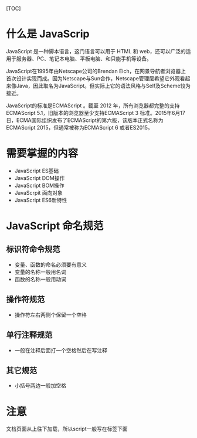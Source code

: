 [TOC]

# 什么是 JavaScrip

JavaScript 是一种脚本语言，这门语言可以用于 HTML 和 web，还可以广泛的适用于服务器、PC、笔记本电脑、平板电脑、和只能手机等设备。

JavaScript在1995年由Netscape公司的Brendan Eich，在网景导航者浏览器上首次设计实现而成。因为Netscape与Sun合作，Netscape管理层希望它外观看起来像Java，因此取名为JavaScript。但实际上它的语法风格与Self及Scheme较为接近。

JavaScript的标准是ECMAScript 。截至 2012 年，所有浏览器都完整的支持ECMAScript 5.1，旧版本的浏览器至少支持ECMAScript 3 标准。2015年6月17日，ECMA国际组织发布了ECMAScript的第六版，该版本正式名称为 ECMAScript 2015，但通常被称为ECMAScript 6 或者ES2015。

# 需要掌握的内容

- JavaScript ES基础
- JavaScript DOM操作
- JavaScript BOM操作
- JavaScrpit 面向对象
- JavaScript ES6新特性

# JavaScript 命名规范

## 标识符命令规范

- 变量、函数的命名必须要有意义
- 变量的名称一般用名词
- 函数的名称一般用动词

## 操作符规范

- 操作符左右两侧个保留一个空格

## 单行注释规范

- 一般在注释后面打一个空格然后在写注释

## 其它规范

- 小括号两边一般加空格

# 注意

文档页面从上往下加载，所以script一般写在标签下面
